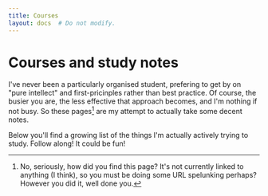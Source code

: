 ```yaml
---
title: Courses
layout: docs  # Do not modify.
---
```


# Courses and study notes

I've never been a particularly organised student, prefering to get by on "pure intellect" and first-pricinples rather than best practice. Of course, the busier you are, the less effective that approach becomes, and I'm nothing if not busy. So these pages[^1] are my attempt to actually take some decent notes.

Below you'll find a growing list of the things I'm actually actively trying to study. Follow along! It could be fun!

[^1]: No, seriously, how did you find this page? It's not currently linked to anything (I think), so you must be doing some URL spelunking perhaps? However you did it, well done you. 